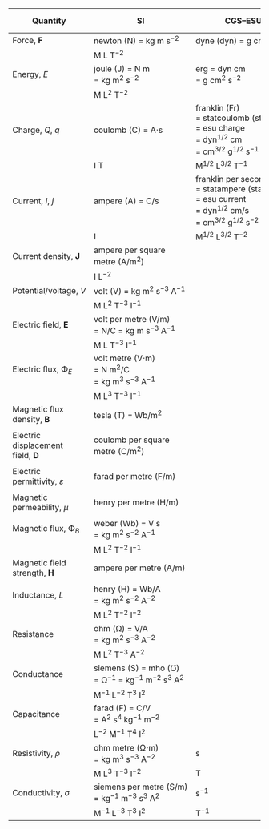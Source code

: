 | Quantity | SI | CGS–ESU | Gaussian | CGS–EMU | Heaviside–Lorentz |
|----------|----|---------|----------|---------|-------------------|
| Force, **F** | newton (N) = kg m s<sup>−2</sup> | dyne (dyn) = g cm s<sup>−2</sup>  |  |  |  |
|              | M L T<sup>−2</sup>               |                                   |  |  |  |
| Energy, _E_ | joule (J) = N m = kg m<sup>2</sup> s<sup>−2</sup> | erg = dyn cm = g cm<sup>2</sup> s<sup>−2</sup>  |  |  |  |
|             | M L<sup>2</sup> T<sup>−2</sup>                    |                                                 |  |  |  |
| Charge, _Q_, _q_ | coulomb (C) = A⋅s | franklin (Fr) = statcoulomb (statC) = esu charge = dyn<sup>1/2</sup> cm = cm<sup>3/2</sup> g<sup>1/2</sup> s<sup>−1</sup> | Fr = statC = esu charge | biot second (Bi⋅s) = abcoulomb (abC) = emu charge = dyn<sup>1/2</sup> s = cm<sup>1/2</sup> g<sup>1/2</sup> |  |
|                  | I T               | M<sup>1/2</sup> L<sup>3/2</sup> T<sup>−1</sup>                                                                            |                         | M<sup>1/2</sup> L<sup>1/2</sup>                                                                            |  |
| Current, _I_, _j_ | ampere (A) = C/s | franklin per second (Fr/s) = statampere (statA) = esu current = dyn<sup>1/2</sup> cm/s = cm<sup>3/2</sup> g<sup>1/2</sup> s<sup>−2</sup> |  | biot (Bi) = abampere (abA) = emu current = dyn<sup>1/2</sup> = cm<sup>1/2</sup> g<sup>1/2</sup> s<sup>−1</sup> |  |
|                   | I                | M<sup>1/2</sup> L<sup>3/2</sup> T<sup>−2</sup>                                                                                           |  | M<sup>1/2</sup> L<sup>1/2</sup> T<sup>−1</sup>                                                                 |  |
| Current density, **J** | ampere per square metre (A/m<sup>2</sup>) |  |  |  |  |
|                        | I L<sup>−2</sup>                          |  |  |  |  |
| Potential/voltage, _V_ | volt (V) = kg m<sup>2</sup> s<sup>−3</sup> A<sup>−1</sup> |  |  |  |  |
|                        | M L<sup>2</sup> T<sup>−3</sup> I<sup>−1</sup>             |  |  |  |  |
| Electric field, **E** | volt per metre (V/m) = N/C = kg m s<sup>−3</sup> A<sup>−1</sup> |  |  |  |  |
|                       | M L T<sup>−3</sup> I<sup>−1</sup>                               |  |  |  |  |
| Electric flux, Φ<sub>_E_</sub> | volt metre (V⋅m) = N m<sup>2</sup>/C = kg m<sup>3</sup> s<sup>−3</sup> A<sup>−1</sup> |  |  |  |  |
|                                | M L<sup>3</sup> T<sup>−3</sup> I<sup>−1</sup>                                         |  |  |  |  |
| Magnetic flux density, **B** | tesla (T) = Wb/m<sup>2</sup> |  |  |  |  |
|                              |                              |  |  |  |  |
| Electric displacement field, **D** | coulomb per square metre (C/m<sup>2</sup>) |  |  |  |  |
|                                    |                                            |  |  |  |  |
| Electric permittivity, _ε_ | farad per metre (F/m) |  |  |  |  |
|                            |                       |  |  |  |  |
| Magnetic permeability, _μ_ | henry per metre (H/m) |  |  |  |  |
|                            |                       |  |  |  |  |
| Magnetic flux, Φ<sub>_B_</sub> | weber (Wb) = V s = kg m<sup>2</sup> s<sup>−2</sup> A<sup>−1</sup> |  |  |  |  |
|                                | M L<sup>2</sup> T<sup>−2</sup> I<sup>−1</sup>                     |  |  |  |  |
| Magnetic field strength, **H** | ampere per metre (A/m) |  |  |  |  |
|                                |                        |  |  |  |  |
| Inductance, _L_ | henry (H) = Wb/A = kg m<sup>2</sup> s<sup>−2</sup> A<sup>−2</sup> |  |  |  |  |
|                 | M L<sup>2</sup> T<sup>−2</sup> I<sup>−2</sup>                     |  |  |  |  |
| Resistance | ohm (Ω) = V/A = kg m<sup>2</sup> s<sup>−3</sup> A<sup>−2</sup> |  |  |  |  |
|            | M L<sup>2</sup> T<sup>−3</sup> A<sup>−2</sup>                  |  |  |  |  |
| Conductance | siemens (S) = mho (℧) = Ω<sup>−1</sup> = kg<sup>−1</sup> m<sup>−2</sup> s<sup>3</sup> A<sup>2</sup> |  |  |  |  |
|             | M<sup>−1</sup> L<sup>−2</sup> T<sup>3</sup> I<sup>2</sup>                                           |  |  |  |  |
| Capacitance | farad (F) = C/V = A<sup>2</sup> s<sup>4</sup> kg<sup>−1</sup> m<sup>−2</sup> |  |  |  |  |
|             | L<sup>−2</sup> M<sup>−1</sup> T<sup>4</sup> I<sup>2</sup>                    |  |  |  |  |
| Resistivity, _ρ_ | ohm metre (Ω⋅m) = kg m<sup>3</sup> s<sup>−3</sup> A<sup>−2</sup> | s |  |  |  |
|                  | M L<sup>3</sup> T<sup>−3</sup> I<sup>−2</sup>                    | T |  |  |  |
| Conductivity, _σ_ | siemens per metre (S/m) = kg<sup>−1</sup> m<sup>−3</sup> s<sup>3</sup> A<sup>2</sup> | s<sup>−1</sup> |  |  |  |
|                   | M<sup>−1</sup> L<sup>−3</sup> T<sup>3</sup> I<sup>2</sup>                            | T<sup>−1</sup> |  |  |  |
